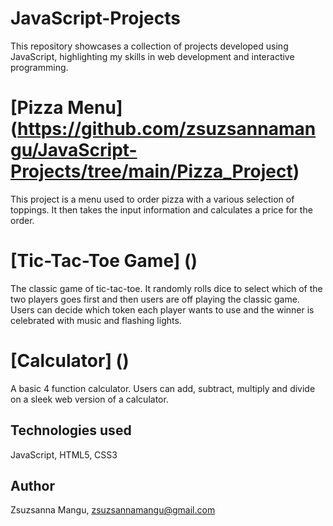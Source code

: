 # JavaScript-Projects
This repository showcases a collection of projects developed using JavaScript, highlighting my skills in web development and interactive programming.

# [Pizza Menu] (https://github.com/zsuzsannamangu/JavaScript-Projects/tree/main/Pizza_Project)
This project is a menu used to order pizza with a various selection of toppings. It then takes the input information and calculates a price for the order.

# [Tic-Tac-Toe Game] ()
The classic game of tic-tac-toe. It randomly rolls dice to select which of the two players goes first and then users are off playing the classic game. Users can decide which token each player wants to use and the winner is celebrated with music and flashing lights.

# [Calculator] ()
A basic 4 function calculator. Users can add, subtract, multiply and divide on a sleek web version of a calculator.

## Technologies used
JavaScript, HTML5, CSS3

## Author
Zsuzsanna Mangu, zsuzsannamangu@gmail.com
